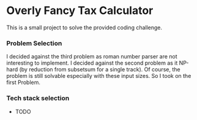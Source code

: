 # Overly Fancy Tax Calculator

This is a small project to solve the provided coding challenge. 

### Problem Selection
I decided against the third problem as roman number parser are not interesting to implement.
I decided against the second problem as it NP-hard (by reduction from subsetsum for a single track). Of course, the problem is still solvable especially with these input sizes.
So I took on the first Problem.

### Tech stack selection
* TODO